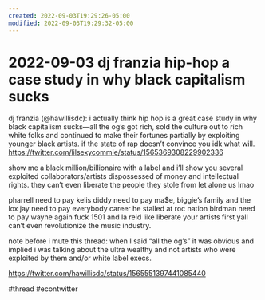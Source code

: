 ```yaml
---
created: 2022-09-03T19:29:26-05:00
modified: 2022-09-03T19:29:32-05:00
---
```


# 2022-09-03 dj franzia hip-hop a case study in why black capitalism sucks

dj franzia (@hawillisdc): i actually think hip hop is a great case study in why black capitalism sucks—all the og’s got rich, sold the culture out to rich white folks and continued to make their fortunes partially by exploiting younger black artists. if the state of rap doesn’t convince you idk what will. https://twitter.com/lilsexycommie/status/1565369308229902336

show me a black million/billionaire with a label and i’ll show you several exploited collaborators/artists dispossessed of money and intellectual rights. they can’t even liberate the people they stole from let alone us lmao

pharrell need to pay kelis diddy need to pay ma$e, biggie’s family and the lox jay need to pay everybody career he stalled at roc nation birdman need to pay wayne again fuck 1501 and la reid like liberate your artists first yall can’t even revolutionize the music industry.

note before i mute this thread: when I said “all the og’s” it was obvious and implied i was talking about the ultra wealthy and not artists who were exploited by them and/or white label execs.

<https://twitter.com/hawillisdc/status/1565551397441085440>

#thread #econtwitter  